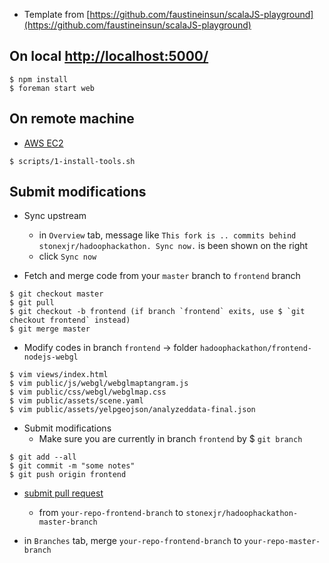 - Template from [https://github.com/faustineinsun/scalaJS-playground](https://github.com/faustineinsun/scalaJS-playground)

## On local [http://localhost:5000/](http://localhost:5000/)

```
$ npm install
$ foreman start web 
```

## On remote machine

* [AWS EC2](http://ec2-52-6-112-107.compute-1.amazonaws.com:5000/)

```
$ scripts/1-install-tools.sh
```

## Submit modifications

* Sync upstream
    * in `Overview` tab, message like `This fork is .. commits behind stonexjr/hadoophackathon. Sync now.` is been shown on the right 
    * click `Sync now`

* Fetch and merge code from your `master` branch to `frontend` branch

```
$ git checkout master 
$ git pull
$ git checkout -b frontend (if branch `frontend` exits, use $ `git checkout frontend` instead)
$ git merge master
```

* Modify codes in branch `frontend` -> folder `hadoophackathon/frontend-nodejs-webgl` 

```
$ vim views/index.html
$ vim public/js/webgl/webglmaptangram.js
$ vim public/css/webgl/webglmap.css
$ vim public/assets/scene.yaml
$ vim public/assets/yelpgeojson/analyzeddata-final.json
```

* Submit modifications
    * Make sure you are currently in branch `frontend` by $ `git branch`

```
$ git add --all
$ git commit -m "some notes" 
$ git push origin frontend
```

* [submit pull request](https://www.atlassian.com/git/tutorials/making-a-pull-request/how-it-works)
    * from `your-repo-frontend-branch` to `stonexjr/hadoophackathon-master-branch`

* in `Branches` tab, merge `your-repo-frontend-branch` to `your-repo-master-branch` 

